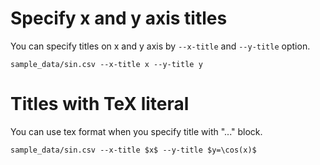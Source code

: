 Specify x and y axis titles
===========================

You can specify titles on x and y axis by `--x-title` and `--y-title` option.

```inline-pltcli
sample_data/sin.csv --x-title x --y-title y
```

Titles with TeX literal
===========================
You can use tex format when you specify title with "$...$" block.

```inline-pltcli
sample_data/sin.csv --x-title $x$ --y-title $y=\cos(x)$
```
